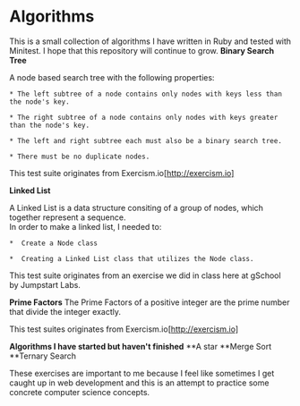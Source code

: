 Algorithms
==========
This is a small collection of algorithms I have written in Ruby and tested with Minitest.  I hope that this repository will continue to grow. 
**Binary Search Tree** 

  A node based search tree with the following properties: 
  
    * The left subtree of a node contains only nodes with keys less than the node's key.
    
    * The right subtree of a node contains only nodes with keys greater than the node's key.
    
    * The left and right subtree each must also be a binary search tree.
    
    * There must be no duplicate nodes.
    
  This test suite originates from Exercism.io[http://exercism.io]

**Linked List**

  A Linked List is a data structure consiting of a group of nodes, which together represent a sequence.  
  In order to make a linked list, I needed to: 
  
    *  Create a Node class
    
    *  Creating a Linked List class that utilizes the Node class. 
    
  This test suite originates from an exercise we did in class here at gSchool by Jumpstart Labs. 

**Prime Factors**
  The Prime Factors of a positive integer are the prime number that divide the integer exactly.  
  
  This test suites originates from Exercism.io[http://exercism.io]

**Algorithms I have started but haven't finished**
**A star
**Merge Sort
**Ternary Search

These exercises are important to me because I feel like sometimes I get caught up in web development and this is an attempt to practice some concrete computer science concepts.  
